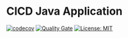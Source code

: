 # CICD Java Application

[![codecov](https://codecov.io/gh/sgaraba/cicd-java-app/branch/master/graph/badge.svg)](https://codecov.io/gh/sgaraba/cicd-java-app)
[![Quality Gate](https://sonarcloud.io/api/project_badges/measure?project=com.cicd:cicd-java-app&metric=alert_status)](https://sonarcloud.io/dashboard/index/com.cicd:cicd-java-app)
[![License: MIT](https://img.shields.io/badge/License-MIT-yellow.svg)](https://opensource.org/licenses/MIT)